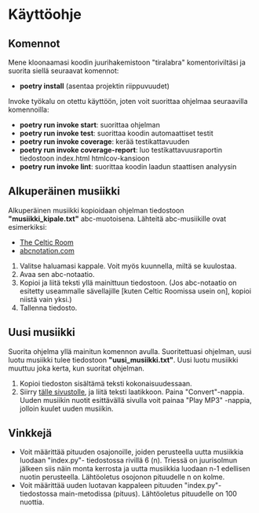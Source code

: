 # Käyttöohje

## Komennot
Mene kloonaamasi koodin juurihakemistoon "tiralabra" komentoriviltäsi ja suorita siellä seuraavat 
komennot:
* **poetry install** (asentaa projektin riippuvuudet)

Invoke työkalu on otettu käyttöön, joten voit suorittaa ohjelmaa seuraavilla komennoilla:
* **poetry run invoke start**: suorittaa ohjelman
* **poetry run invoke test**: suorittaa koodin automaattiset testit
* **poetry run invoke coverage**: kerää testikattavuuden
* **poetry run invoke coverage-report**: luo testikattavuusraportin tiedostoon index.html htmlcov-kansioon
* **poetry run invoke lint**: suorittaa koodin laadun staattisen analyysin

## Alkuperäinen musiikki

Alkuperäinen musiikki kopioidaan ohjelman tiedostoon **"musiikki_kipale.txt"** abc-muotoisena.
Lähteitä abc-musiikille ovat esimerkiksi:
* [The Celtic Room](https://thecelticroom.org/tune-library.html)
* [abcnotation.com](https://abcnotation.com)

1. Valitse haluamasi kappale. Voit myös kuunnella, miltä se kuulostaa.
2. Avaa sen abc-notaatio.
3. Kopioi ja liitä teksti yllä mainittuun tiedostoon. (Jos abc-notaatio on esitetty useammalle sävellajille
[kuten Celtic Roomissa usein on], kopioi niistä vain yksi.)
4. Tallenna tiedosto.

## Uusi musiikki

Suorita ohjelma yllä mainitun komennon avulla. Suoritettuasi ohjelman,
uusi luotu musiikki tulee tiedostoon **"uusi_musiikki.txt"**. Uusi luotu musiikki muuttuu joka kerta,
kun suoritat ohjelman.

1. Kopioi tiedoston sisältämä teksti kokonaisuudessaan.
2. Siirry [tälle sivustolle](https://colinhume.com/Music.aspx), ja liitä
teksti laatikkoon. Paina "Convert"-nappia. Uuden musiikin nuotit esittävällä sivulla
voit painaa "Play MP3" -nappia, jolloin kuulet uuden musiikin.

## Vinkkejä

* Voit määrittää pituuden osajonoille, joiden perusteella uutta musiikkia luodaan "index.py"-
tiedostossa rivillä 6 (n). Triessä on juurisolmun jälkeen siis näin monta kerrosta ja uutta musiikkia
luodaan n-1 edellisen nuotin perusteella. Lähtöoletus osojonon pituudelle n on kolme. 
* Voit määrittää uuden luotavan kappaleen pituuden "index.py"-tiedostossa main-metodissa (pituus).
Lähtöoletus pituudelle on 100 nuottia.
